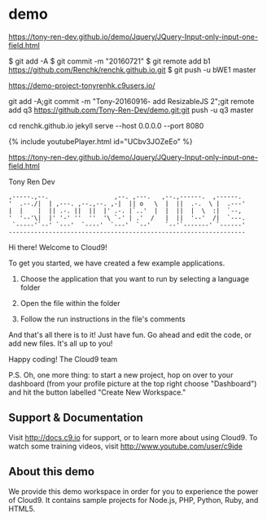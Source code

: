# demo


https://tony-ren-dev.github.io/demo/Jquery/JQuery-Input-only-input-one-field.html




$ git add -A
$ git commit -m "20160721" 
$ git remote add b1 https://github.com/Renchk/renchk.github.io.git
$ git push -u bWE1 master  


https://demo-project-tonyrenhk.c9users.io/



git add -A;git commit -m "Tony-20160916- add ResizableJS 2";git remote add q3 https://github.com/Tony-Ren-Dev/demo.git;git push -u q3 master


cd renchk.github.io
jekyll serve --host 0.0.0.0 --port 8080

<script src="https://gist.github.com/TonyRenHK/0e55710db054e697e2bd92de56328c53.js"></script>



{% include youtubePlayer.html id="UCbv3JOZeEo" %}

https://tony-ren-dev.github.io/demo/Jquery/JQuery-Input-only-input-one-field.html

Tony Ren Dev












    ,-----.,--.                  ,--. ,---.   ,--.,------.  ,------.
    '  .--./|  | ,---. ,--.,--. ,-|  || o   \  |  ||  .-.  \ |  .---'
    |  |    |  || .-. ||  ||  |' .-. |`..'  |  |  ||  |  \  :|  `--, 
    '  '--'\|  |' '-' ''  ''  '\ `-' | .'  /   |  ||  '--'  /|  `---.
     `-----'`--' `---'  `----'  `---'  `--'    `--'`-------' `------'
    ----------------------------------------------------------------- 


Hi there! Welcome to Cloud9!

To get you started, we have created a few example applications.

1) Choose the application that you want to run by selecting a language folder

2) Open the file within the folder

3) Follow the run instructions in the file's comments
    
And that's all there is to it! Just have fun. Go ahead and edit the code, 
or add new files. It's all up to you! 

Happy coding!
The Cloud9 team

P.S. Oh, one more thing: to start a new project, hop on over to your 
dashboard (from your profile picture at the top right choose "Dashboard") 
and hit the button labelled "Create New Workspace."


## Support & Documentation

Visit http://docs.c9.io for support, or to learn more about using Cloud9. 
To watch some training videos, visit http://www.youtube.com/user/c9ide

## About this demo

We provide this demo workspace in order for you to experience the power of Cloud9. 
It contains sample projects for Node.js, PHP, Python, Ruby, and HTML5.

